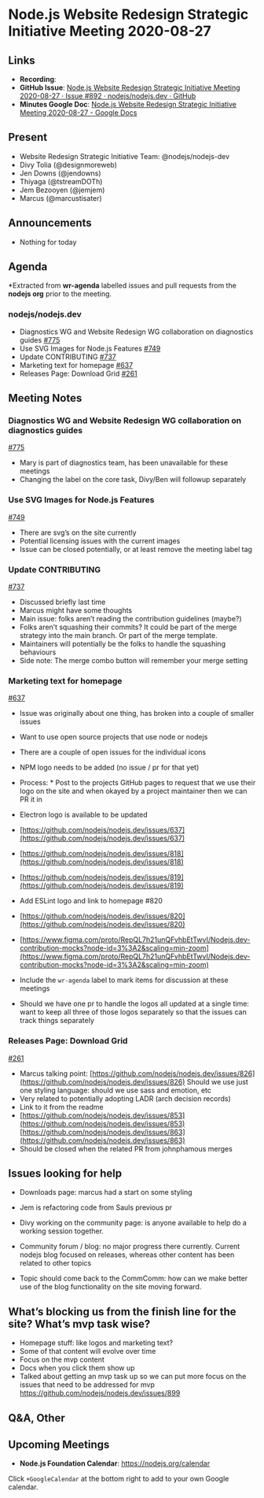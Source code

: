 # Node.js Website Redesign Strategic Initiative Meeting 2020-08-27

## Links

- **Recording**:
- **GitHub Issue**: [Node.js Website Redesign Strategic Initiative Meeting 2020-08-27 · Issue #892 · nodejs/nodejs.dev · GitHub](https://github.com/nodejs/nodejs.dev/issues/892)
- **Minutes Google Doc**: [Node.js Website Redesign Strategic Initiative Meeting 2020-08-27 - Google Docs](https://docs.google.com/document/d/1p8c7aK5f58ckg25wW-peREo5Duvm1EADzu0nbY92Mw4/edit)

## Present

- Website Redesign Strategic Initiative Team: @nodejs/nodejs-dev
- Divy Tolia (@designmoreweb)
- Jen Downs (@jendowns)
- Thiyaga (@tstreamDOTh)
- Jem Bezooyen (@jemjem)
- Marcus (@marcustisater)

## Announcements

- Nothing for today

## Agenda

\*Extracted from **wr-agenda** labelled issues and pull requests from the **nodejs org** prior to the meeting.

### nodejs/nodejs.dev

- Diagnostics WG and Website Redesign WG collaboration on diagnostics guides [#775](https://github.com/nodejs/nodejs.dev/issues/775)
- Use SVG Images for Node.js Features [#749](https://github.com/nodejs/nodejs.dev/pull/749)
- Update CONTRIBUTING [#737](https://github.com/nodejs/nodejs.dev/issues/737)
- Marketing text for homepage [#637](https://github.com/nodejs/nodejs.dev/issues/637)
- Releases Page: Download Grid [#261](https://github.com/nodejs/nodejs.dev/issues/261)

## Meeting Notes

### Diagnostics WG and Website Redesign WG collaboration on diagnostics guides

[#775](https://github.com/nodejs/nodejs.dev/issues/775)

- Mary is part of diagnostics team, has been unavailable for these meetings
- Changing the label on the core task, Divy/Ben will followup separately

### Use SVG Images for Node.js Features

[#749](https://github.com/nodejs/nodejs.dev/pull/749)

- There are svg’s on the site currently
- Potential licensing issues with the current images
- Issue can be closed potentially, or at least remove the meeting label tag

### Update CONTRIBUTING

[#737](https://github.com/nodejs/nodejs.dev/issues/737)

- Discussed briefly last time
- Marcus might have some thoughts
- Main issue: folks aren’t reading the contribution guidelines (maybe?)
- Folks aren’t squashing their commits? It could be part of the merge strategy into the main branch. Or part of the merge template.
- Maintainers will potentially be the folks to handle the squashing behaviours
- Side note: The merge combo button will remember your merge setting

### Marketing text for homepage

[#637](https://github.com/nodejs/nodejs.dev/issues/637)

- Issue was originally about one thing, has broken into a couple of smaller issues
- Want to use open source projects that use node or nodejs
- There are a couple of open issues for the individual icons
- NPM logo needs to be added (no issue / pr for that yet)
- Process: \* Post to the projects GitHub pages to request that we use their logo on the site and when okayed by a project maintainer then we can PR it in

- Electron logo is available to be updated
- [https://github.com/nodejs/nodejs.dev/issues/637](https://github.com/nodejs/nodejs.dev/issues/637)
- [https://github.com/nodejs/nodejs.dev/issues/818](https://github.com/nodejs/nodejs.dev/issues/818)
- [https://github.com/nodejs/nodejs.dev/issues/819](https://github.com/nodejs/nodejs.dev/issues/819)

- Add ESLint logo and link to homepage #820
- [https://github.com/nodejs/nodejs.dev/issues/820](https://github.com/nodejs/nodejs.dev/issues/820)
- [https://www.figma.com/proto/RepQL7h21unQFvhbEtTwvI/Nodejs.dev-contribution-mocks?node-id=3%3A2&scaling=min-zoom](https://www.figma.com/proto/RepQL7h21unQFvhbEtTwvI/Nodejs.dev-contribution-mocks?node-id=3%3A2&scaling=min-zoom)
- Include the `wr-agenda` label to mark items for discussion at these meetings
- Should we have one pr to handle the logos all updated at a single time: want to keep all three of those logos separately so that the issues can track things separately

### Releases Page: Download Grid

[#261](https://github.com/nodejs/nodejs.dev/issues/261)

- Marcus talking point: [https://github.com/nodejs/nodejs.dev/issues/826](https://github.com/nodejs/nodejs.dev/issues/826)
  Should we use just one styling language: should we use sass and emotion, etc
- Very related to potentially adopting LADR (arch decision records)
- Link to it from the readme
- [https://github.com/nodejs/nodejs.dev/issues/853](https://github.com/nodejs/nodejs.dev/issues/853)
  [https://github.com/nodejs/nodejs.dev/issues/863](https://github.com/nodejs/nodejs.dev/issues/863)
- Should be closed when the related PR from johnphamous merges

## Issues looking for help

- Downloads page: marcus had a start on some styling
- Jem is refactoring code from Sauls previous pr

- Divy working on the community page: is anyone available to help do a working session together.

- Community forum / blog: no major progress there currently. Current nodejs blog focused on releases, whereas other content has been related to other topics

- Topic should come back to the CommComm: how can we make better use of the blog functionality on the site moving forward.

## What’s blocking us from the finish line for the site? What’s mvp task wise?

- Homepage stuff: like logos and marketing text?
- Some of that content will evolve over time
- Focus on the mvp content
- Docs when you click them show up
- Talked about getting an mvp task up so we can put more focus on the issues that need to be addressed for mvp <https://github.com/nodejs/nodejs.dev/issues/899>

## Q&A, Other

## Upcoming Meetings

- **Node.js Foundation Calendar**: <https://nodejs.org/calendar>

Click `+GoogleCalendar` at the bottom right to add to your own Google calendar.
